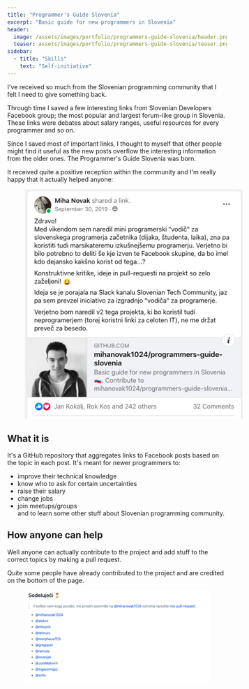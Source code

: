 ```yaml
---
title: "Programmer's Guide Slovenia"
excerpt: "Basic guide for new programmers in Slovenia"
header:
  image: /assets/images/portfolio/programmers-guide-slovenia/header.png
  teaser: assets/images/portfolio/programmers-guide-slovenia/teaser.png
sidebar:
  - title: "Skills"
    text: "Self-initiative"
---
```


I've received so much from the Slovenian programming community that I felt I need to give something back.

Through time I saved a few interesting links from Slovenian Developers Facebook group; 
the most popular and largest forum-like group in Slovenia.
These links were debates about salary ranges, useful resources for every programmer and so on.

Since I saved most of important links, I thought to myself that other people might find it useful as the
new posts overflow the interesting information from the older ones. The Programmer's Guide Slovenia was born.

It received quite a positive reception within the community and I'm really happy that it actually helped anyone:

<figure style="width:500px" class="align-center">
  <img src="/assets/images/portfolio/programmers-guide-slovenia/post.png" alt="Post">
</figure> 

## What it is

It's a GitHub repository that aggregates links to Facebook posts based on the topic in each post. 
It's meant for newer programmers to:
- improve their technical knowledge
- know who to ask for certain uncertainties
- raise their salary
- change jobs
- join meetups/groups
<br> and to learn some other stuff about Slovenian programming community.

## How anyone can help

Well anyone can actually contribute to the project and add stuff to the correct topics by making a pull request.

Quite some people have already contributed to the project and are credited on the bottom of the page.

<figure class="align-center">
  <img src="/assets/images/portfolio/programmers-guide-slovenia/contributors.png" alt="Post">
</figure> 